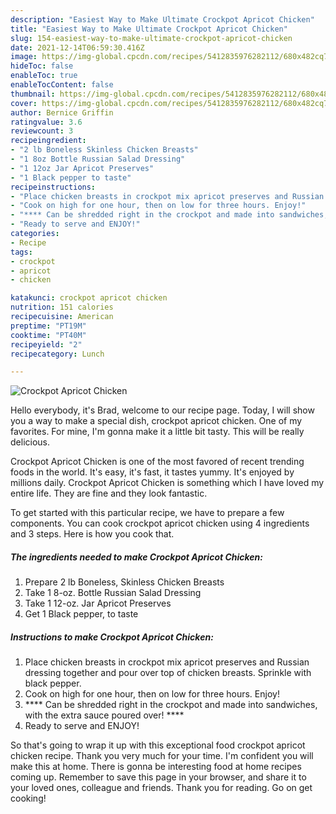 ```yaml
---
description: "Easiest Way to Make Ultimate Crockpot Apricot Chicken"
title: "Easiest Way to Make Ultimate Crockpot Apricot Chicken"
slug: 154-easiest-way-to-make-ultimate-crockpot-apricot-chicken
date: 2021-12-14T06:59:30.416Z
image: https://img-global.cpcdn.com/recipes/5412835976282112/680x482cq70/crockpot-apricot-chicken-recipe-main-photo.jpg
hideToc: false
enableToc: true
enableTocContent: false
thumbnail: https://img-global.cpcdn.com/recipes/5412835976282112/680x482cq70/crockpot-apricot-chicken-recipe-main-photo.jpg
cover: https://img-global.cpcdn.com/recipes/5412835976282112/680x482cq70/crockpot-apricot-chicken-recipe-main-photo.jpg
author: Bernice Griffin
ratingvalue: 3.6
reviewcount: 3
recipeingredient:
- "2 lb Boneless Skinless Chicken Breasts"
- "1 8oz Bottle Russian Salad Dressing"
- "1 12oz Jar Apricot Preserves"
- "1 Black pepper to taste"
recipeinstructions:
- "Place chicken breasts in crockpot mix apricot preserves and Russian dressing together and pour over top of chicken breasts. Sprinkle with black pepper."
- "Cook on high for one hour, then on low for three hours. Enjoy!"
- "**** Can be shredded right in the crockpot and made into sandwiches, with the extra sauce poured over! ****"
- "Ready to serve and ENJOY!"
categories:
- Recipe
tags:
- crockpot
- apricot
- chicken

katakunci: crockpot apricot chicken 
nutrition: 151 calories
recipecuisine: American
preptime: "PT19M"
cooktime: "PT40M"
recipeyield: "2"
recipecategory: Lunch

---
```



![Crockpot Apricot Chicken](https://img-global.cpcdn.com/recipes/5412835976282112/680x482cq70/crockpot-apricot-chicken-recipe-main-photo.jpg)

Hello everybody, it's Brad, welcome to our recipe page. Today, I will show you a way to make a special dish, crockpot apricot chicken. One of my favorites. For mine, I'm gonna make it a little bit tasty. This will be really delicious.



Crockpot Apricot Chicken is one of the most favored of recent trending foods in the world. It's easy, it's fast, it tastes yummy. It's enjoyed by millions daily. Crockpot Apricot Chicken is something which I have loved my entire life. They are fine and they look fantastic.


To get started with this particular recipe, we have to prepare a few components. You can cook crockpot apricot chicken using 4 ingredients and 3 steps. Here is how you cook that.

<!--inarticleads1-->

##### The ingredients needed to make Crockpot Apricot Chicken:

1. Prepare 2 lb Boneless, Skinless Chicken Breasts
1. Take 1 8-oz. Bottle Russian Salad Dressing
1. Take 1 12-oz. Jar Apricot Preserves
1. Get 1 Black pepper, to taste




<!--inarticleads2-->

##### Instructions to make Crockpot Apricot Chicken:

1. Place chicken breasts in crockpot mix apricot preserves and Russian dressing together and pour over top of chicken breasts. Sprinkle with black pepper.
1. Cook on high for one hour, then on low for three hours. Enjoy!
1. **** Can be shredded right in the crockpot and made into sandwiches, with the extra sauce poured over! ****
1. Ready to serve and ENJOY!



So that's going to wrap it up with this exceptional food crockpot apricot chicken recipe. Thank you very much for your time. I'm confident you will make this at home. There is gonna be interesting food at home recipes coming up. Remember to save this page in your browser, and share it to your loved ones, colleague and friends. Thank you for reading. Go on get cooking!
